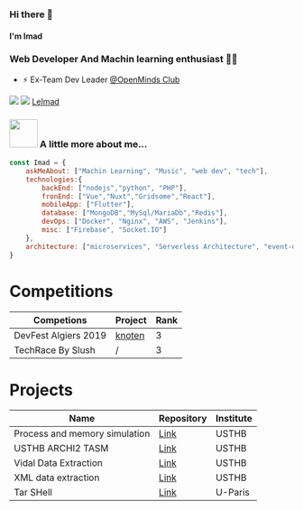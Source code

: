 ### Hi there 👋
#### I'm Imad 
### Web Developer And Machin learning enthusiast 👨‍💻 

- ⚡ Ex-Team Dev Leader [@OpenMinds Club](https://openmindsclub.net/)


[![](https://img.shields.io/badge/LinkedIn-imad-blue)](https://www.linkedin.com/in/imerz/)
[![](https://img.shields.io/badge/Gmail-imadom568%40gmail.com-red)](mailto:imadom568@gmail.com)
[LeImad](https://leimad.tech)
### <img src="https://media.giphy.com/media/VgCDAzcKvsR6OM0uWg/giphy.gif" width="50"> A little more about me...  

```javascript
const Imad = {
    askMeAbout: ["Machin Learning", "Music", "web dev", "tech"],
    technologies:{
        backEnd: ["nodejs","python", "PHP"],
        fronEnd: ["Vue","Nuxt","Gridsome","React"],
        mobileApp: ["Flutter"],
        database: ["MongoDB","MySql/MariaDb","Redis"],
        devOps: ["Docker", "Nginx", "AWS", "Jenkins"],
        misc: ["Firebase", "Socket.IO"]
    },
    architecture: ["microservices", "Serverless Architecture", "event-driven", "Single page applications", "PWA"],
}
```

# Competitions

| Competions           | Project                                       | Rank |
|----------------------|-----------------------------------------------|------|
| DevFest Algiers 2019 | [knoten](https://devpost.com/software/knoten) | 3    |
| TechRace By Slush    | /                                             | 3    |


# Projects

| Name                          | Repository                                                       | Institute |
|-------------------------------|------------------------------------------------------------------|-----------|
| Process and memory simulation | [Link](https://github.com/serinir/Process-and-memory-simulation) | USTHB     |
| USTHB ARCHI2 TASM             | [Link](https://github.com/serinir/USTHB-ARCHI2-TASM)             | USTHB     |
| Vidal Data Extraction         | [Link](https://github.com/serinir/Vidal-Data-Extraction)         | USTHB     |
| XML data extraction           | [Link](https://github.com/serinir/XML-data-extraction)           | USTHB     |
| Tar SHell                     | [Link](https://github.com/serinir/tsh)                           | U-Paris   |
